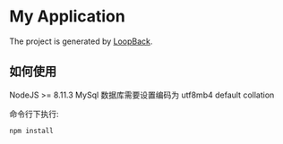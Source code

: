 # My Application

The project is generated by [LoopBack](http://loopback.io).

## 如何使用

NodeJS >= 8.11.3
MySql 数据库需要设置编码为 utf8mb4 default collation

命令行下执行:

```cmd
npm install
```
